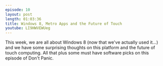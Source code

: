 ```yaml
---
episode: 10
layout: post
length: 01:03:36
title: Windows 8, Metro Apps and the Future of Touch
youtube: LI9HWVEWUeg
---
```


This week, we are all about Windows 8 (now that we've actually used it...) and we have some surprising thoughts on this platform and the future of touch computing. All that plus some must have software picks on this episode of Don't Panic.
